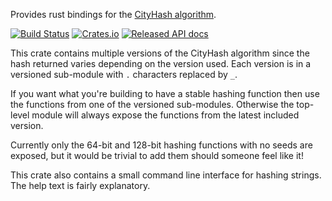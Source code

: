 Provides rust bindings for the [CityHash algorithm](https://github.com/google/cityhash).

[![Build Status](https://travis-ci.org/Mossop/cityhash-rs.svg?branch=master)](https://travis-ci.org/Mossop/cityhash-rs)
[![Crates.io](https://img.shields.io/crates/v/cityhash.svg)](https://crates.io/crates/cityhash)
[![Released API docs](https://docs.rs/cityhash/badge.svg)](https://docs.rs/cityhash)

This crate contains multiple versions of the CityHash algorithm since the
hash returned varies depending on the version used. Each version is in a
versioned sub-module with `.` characters replaced by `_`.

If you want what you're building to have a stable hashing function then use
the functions from one of the versioned sub-modules. Otherwise the top-level
module will always expose the functions from the latest included version.

Currently only the 64-bit and 128-bit hashing functions with no seeds are
exposed, but it would be trivial to add them should someone feel like it!

This crate also contains a small command line interface for hashing strings.
The help text is fairly explanatory.
